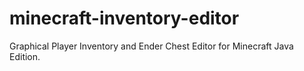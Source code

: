 # minecraft-inventory-editor
Graphical Player Inventory and Ender Chest Editor for Minecraft Java Edition.
